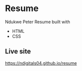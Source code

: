 # Resume
Ndukwe Peter Resume built with
* HTML
* CSS
##  Live site
https://ndigitals04.github.io/resume
